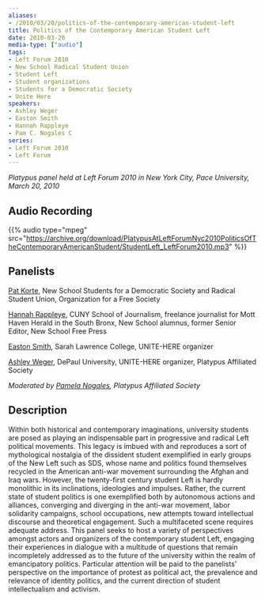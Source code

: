 ```yaml
---
aliases:
- /2010/03/20/politics-of-the-contemporary-american-student-left
title: Politics of the Contemporary American Student Left
date: 2010-03-20
media-type: ["audio"]
tags:
- Left Forum 2010
- New School Radical Student Union
- Student Left
- Student organizations
- Students for a Democratic Society
- Unite Here
speakers:
- Ashley Weger
- Easton Smith
- Hannah Rappleye
- Pam C. Nogales C
series:
- Left Forum 2010
- Left Forum
---
```


_Platypus panel held at Left Forum 2010 in New York City, Pace University, March 20, 2010_

## Audio Recording
{{% audio type="mpeg" src="https://archive.org/download/PlatypusAtLeftForumNyc2010PoliticsOfTheContemporaryAmericanStudent/StudentLeft_LeftForum2010.mp3" %}}

## Panelists

[Pat Korte](/speakers/pat-korte), New School Students for a Democratic Society and Radical Student Union, Organization for a Free Society

[Hannah Rappleye](/speakers/hannah-rappleye/), CUNY School of Journalism, freelance journalist for Mott Haven Herald in the South Bronx, New School alumnus, former Senior Editor, New School Free Press

[Easton Smith](/speakers/easton-smith/), Sarah Lawrence College, UNITE-HERE organizer

[Ashley Weger](/speakers/ashley-weger), DePaul University, UNITE-HERE organizer, Platypus Affiliated Society

_Moderated by [Pamela Nogales](/speakers/pam-c-nogales-c), Platypus Affiliated Society_

## Description

Within both historical and contemporary imaginations, university students are posed as playing an indispensable part in progressive and radical Left political movements. This legacy is imbued with and reproduces a sort of mythological nostalgia of the dissident student exemplified in early groups of the New Left such as SDS, whose name and politics found themselves recycled in the American anti-war movement surrounding the Afghan and Iraq wars. However, the twenty-first century student Left is hardly monolithic in its inclinations, ideologies and impulses. Rather, the current state of student politics is one exemplified both by autonomous actions and alliances, converging and diverging in the anti-war movement, labor solidarity campaigns, school occupations, new attempts toward intellectual discourse and theoretical engagement. Such a multifaceted scene requires adequate address. This panel seeks to host a variety of perspectives amongst actors and organizers of the contemporary student Left, engaging their experiences in dialogue with a multitude of questions that remain incompletely addressed as to the future of the university within the realm of emancipatory politics. Particular attention will be paid to the panelists' perspective on the importance of protest as political act, the prevalence and relevance of identity politics, and the current direction of student intellectualism and activism.
